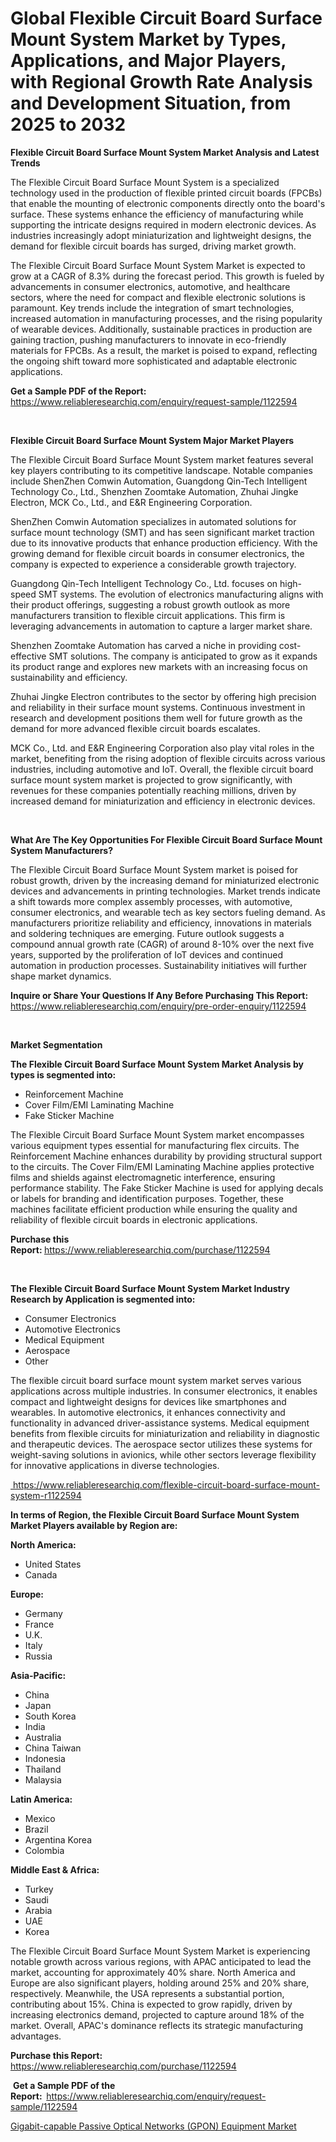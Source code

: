 <p><h1>Global Flexible Circuit Board Surface Mount System Market by Types, Applications, and Major Players, with Regional Growth Rate Analysis and Development Situation, from 2025 to 2032</h1></p><p><strong>Flexible Circuit Board Surface Mount System Market Analysis and Latest Trends</strong></p>
<p><p>The Flexible Circuit Board Surface Mount System is a specialized technology used in the production of flexible printed circuit boards (FPCBs) that enable the mounting of electronic components directly onto the board's surface. These systems enhance the efficiency of manufacturing while supporting the intricate designs required in modern electronic devices. As industries increasingly adopt miniaturization and lightweight designs, the demand for flexible circuit boards has surged, driving market growth.</p><p>The Flexible Circuit Board Surface Mount System Market is expected to grow at a CAGR of 8.3% during the forecast period. This growth is fueled by advancements in consumer electronics, automotive, and healthcare sectors, where the need for compact and flexible electronic solutions is paramount. Key trends include the integration of smart technologies, increased automation in manufacturing processes, and the rising popularity of wearable devices. Additionally, sustainable practices in production are gaining traction, pushing manufacturers to innovate in eco-friendly materials for FPCBs. As a result, the market is poised to expand, reflecting the ongoing shift toward more sophisticated and adaptable electronic applications.</p></p>
<p><strong>Get a Sample PDF of the Report:&nbsp;</strong> <a href="https://www.reliableresearchiq.com/enquiry/request-sample/1122594?utm_campaign=3202&utm_medium=2&utm_source=Github&utm_content=ia&utm_term=07042025&utm_id=flexible-circuit-board-surface-mount-system">https://www.reliableresearchiq.com/enquiry/request-sample/1122594</a></p>
<p>&nbsp;</p>
<p><strong>Flexible Circuit Board Surface Mount System Major Market Players</strong></p>
<p><p>The Flexible Circuit Board Surface Mount System market features several key players contributing to its competitive landscape. Notable companies include ShenZhen Comwin Automation, Guangdong Qin-Tech Intelligent Technology Co., Ltd., Shenzhen Zoomtake Automation, Zhuhai Jingke Electron, MCK Co., Ltd., and E&R Engineering Corporation. </p><p>ShenZhen Comwin Automation specializes in automated solutions for surface mount technology (SMT) and has seen significant market traction due to its innovative products that enhance production efficiency. With the growing demand for flexible circuit boards in consumer electronics, the company is expected to experience a considerable growth trajectory.</p><p>Guangdong Qin-Tech Intelligent Technology Co., Ltd. focuses on high-speed SMT systems. The evolution of electronics manufacturing aligns with their product offerings, suggesting a robust growth outlook as more manufacturers transition to flexible circuit applications. This firm is leveraging advancements in automation to capture a larger market share.</p><p>Shenzhen Zoomtake Automation has carved a niche in providing cost-effective SMT solutions. The company is anticipated to grow as it expands its product range and explores new markets with an increasing focus on sustainability and efficiency.</p><p>Zhuhai Jingke Electron contributes to the sector by offering high precision and reliability in their surface mount systems. Continuous investment in research and development positions them well for future growth as the demand for more advanced flexible circuit boards escalates.</p><p>MCK Co., Ltd. and E&R Engineering Corporation also play vital roles in the market, benefiting from the rising adoption of flexible circuits across various industries, including automotive and IoT. Overall, the flexible circuit board surface mount system market is projected to grow significantly, with revenues for these companies potentially reaching millions, driven by increased demand for miniaturization and efficiency in electronic devices.</p></p>
<p>&nbsp;</p>
<p><strong>What Are The Key Opportunities For Flexible Circuit Board Surface Mount System Manufacturers?</strong></p>
<p><p>The Flexible Circuit Board Surface Mount System market is poised for robust growth, driven by the increasing demand for miniaturized electronic devices and advancements in printing technologies. Market trends indicate a shift towards more complex assembly processes, with automotive, consumer electronics, and wearable tech as key sectors fueling demand. As manufacturers prioritize reliability and efficiency, innovations in materials and soldering techniques are emerging. Future outlook suggests a compound annual growth rate (CAGR) of around 8-10% over the next five years, supported by the proliferation of IoT devices and continued automation in production processes. Sustainability initiatives will further shape market dynamics.</p></p>
<p><strong>Inquire or Share Your Questions If Any Before Purchasing This Report:</strong> <a href="https://www.reliableresearchiq.com/enquiry/pre-order-enquiry/1122594?utm_campaign=3202&utm_medium=2&utm_source=Github&utm_content=ia&utm_term=07042025&utm_id=flexible-circuit-board-surface-mount-system">https://www.reliableresearchiq.com/enquiry/pre-order-enquiry/1122594</a></p>
<p>&nbsp;</p>
<p><strong>Market Segmentation</strong></p>
<p><strong>The Flexible Circuit Board Surface Mount System Market Analysis by types is segmented into:</strong></p>
<p><ul><li>Reinforcement Machine</li><li>Cover Film/EMI Laminating Machine</li><li>Fake Sticker Machine</li></ul></p>
<p><p>The Flexible Circuit Board Surface Mount System market encompasses various equipment types essential for manufacturing flex circuits. The Reinforcement Machine enhances durability by providing structural support to the circuits. The Cover Film/EMI Laminating Machine applies protective films and shields against electromagnetic interference, ensuring performance stability. The Fake Sticker Machine is used for applying decals or labels for branding and identification purposes. Together, these machines facilitate efficient production while ensuring the quality and reliability of flexible circuit boards in electronic applications.</p></p>
<p><strong>Purchase this Report:&nbsp;</strong><a href="https://www.reliableresearchiq.com/purchase/1122594?utm_campaign=3202&utm_medium=2&utm_source=Github&utm_content=ia&utm_term=07042025&utm_id=flexible-circuit-board-surface-mount-system">https://www.reliableresearchiq.com/purchase/1122594</a></p>
<p>&nbsp;</p>
<p><strong>The Flexible Circuit Board Surface Mount System Market Industry Research by Application is segmented into:</strong></p>
<p><ul><li>Consumer Electronics</li><li>Automotive Electronics</li><li>Medical Equipment</li><li>Aerospace</li><li>Other</li></ul></p>
<p><p>The flexible circuit board surface mount system market serves various applications across multiple industries. In consumer electronics, it enables compact and lightweight designs for devices like smartphones and wearables. In automotive electronics, it enhances connectivity and functionality in advanced driver-assistance systems. Medical equipment benefits from flexible circuits for miniaturization and reliability in diagnostic and therapeutic devices. The aerospace sector utilizes these systems for weight-saving solutions in avionics, while other sectors leverage flexibility for innovative applications in diverse technologies.</p></p>
<p><a href="https://www.reliableresearchiq.com/flexible-circuit-board-surface-mount-system-r1122594?utm_campaign=3202&utm_medium=2&utm_source=Github&utm_content=ia&utm_term=07042025&utm_id=flexible-circuit-board-surface-mount-system">&nbsp;https://www.reliableresearchiq.com/flexible-circuit-board-surface-mount-system-r1122594</a></p>
<p><strong>In terms of Region, the Flexible Circuit Board Surface Mount System Market Players available by Region are:</strong></p>
<p>
    <p> <strong> North America: </strong>
        <ul>
            <li>United States</li>
            <li>Canada</li>
        </ul>
        </p> 
    <p> <strong> Europe: </strong>
        <ul>
            <li>Germany</li>
            <li>France</li>
            <li>U.K.</li>
            <li>Italy</li>
            <li>Russia</li>
        </ul>
        </p> 
    <p> <strong> Asia-Pacific: </strong>
        <ul>
            <li>China</li>
            <li>Japan</li>
            <li>South Korea</li>
            <li>India</li>
            <li>Australia</li>
            <li>China Taiwan</li>
            <li>Indonesia</li>
            <li>Thailand</li>
            <li>Malaysia</li>
        </ul>
        </p> 
    <p> <strong> Latin America: </strong>
        <ul>
            <li>Mexico</li>
            <li>Brazil</li>
            <li>Argentina Korea</li>
            <li>Colombia</li>
        </ul>
        </p> 
    <p> <strong> Middle East & Africa: </strong>
        <ul>
            <li>Turkey</li>
            <li>Saudi</li>
            <li>Arabia</li>
            <li>UAE</li>
            <li>Korea</li>
        </ul>
    </p>
    </p>
<p><p>The Flexible Circuit Board Surface Mount System Market is experiencing notable growth across various regions, with APAC anticipated to lead the market, accounting for approximately 40% share. North America and Europe are also significant players, holding around 25% and 20% share, respectively. Meanwhile, the USA represents a substantial portion, contributing about 15%. China is expected to grow rapidly, driven by increasing electronics demand, projected to capture around 18% of the market. Overall, APAC's dominance reflects its strategic manufacturing advantages.</p></p>
<p><strong>Purchase this Report: </strong><a href="https://www.reliableresearchiq.com/purchase/1122594?utm_campaign=3202&utm_medium=2&utm_source=Github&utm_content=ia&utm_term=07042025&utm_id=flexible-circuit-board-surface-mount-system">https://www.reliableresearchiq.com/purchase/1122594</a></p>
<p>&nbsp;<strong>Get a Sample PDF of the Report:&nbsp;&nbsp;</strong><a href="https://www.reliableresearchiq.com/enquiry/request-sample/1122594?utm_campaign=3202&utm_medium=2&utm_source=Github&utm_content=ia&utm_term=07042025&utm_id=flexible-circuit-board-surface-mount-system">https://www.reliableresearchiq.com/enquiry/request-sample/1122594</a></p>
<p><strong></strong></p>
<p><p><a href="https://github.com/doljanzwald/Market-Research-Report-List-1/blob/main/gigabit-capable-passive-optical-networks-gpon-equipment-market.md?utm_campaign=3202&utm_medium=2&utm_source=Github&utm_content=ia&utm_term=07042025&utm_id=flexible-circuit-board-surface-mount-system">Gigabit-capable Passive Optical Networks (GPON) Equipment Market</a></p></p>
